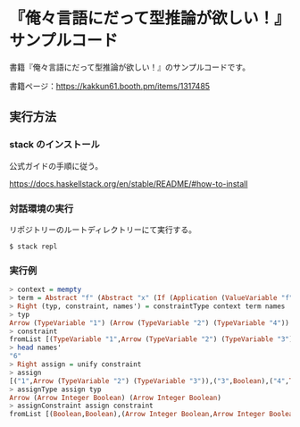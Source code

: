 # 『俺々言語にだって型推論が欲しい！』サンプルコード

書籍『俺々言語にだって型推論が欲しい！』のサンプルコードです。

書籍ページ：https://kakkun61.booth.pm/items/1317485

## 実行方法

### stack のインストール

公式ガイドの手順に従う。

https://docs.haskellstack.org/en/stable/README/#how-to-install

### 対話環境の実行

リポジトリーのルートディレクトリーにて実行する。

```
$ stack repl
```

### 実行例

```haskell
> context = mempty
> term = Abstract "f" (Abstract "x" (If (Application (ValueVariable "f") (ValueVariable "x")) (Application (ValueVariable "f") (IntegerValue 1)) (Application (ValueVariable "f") (IntegerValue 2))))> names = show <$> [1 :: Int ..]
> Right (typ, constraint, names') = constraintType context term names
> typ
Arrow (TypeVariable "1") (Arrow (TypeVariable "2") (TypeVariable "4"))
> constraint
fromList [(TypeVariable "1",Arrow (TypeVariable "2") (TypeVariable "3")),(TypeVariable "1",Arrow Integer (TypeVariable "4")),(TypeVariable "1",Arrow Integer (TypeVariable "5")),(TypeVariable "3",Boolean),(TypeVariable "4",TypeVariable "5")]
> head names'
"6"
> Right assign = unify constraint
> assign
[("1",Arrow (TypeVariable "2") (TypeVariable "3")),("3",Boolean),("4",TypeVariable "5"),("2",Integer),("5",Boolean)]
> assignType assign typ
Arrow (Arrow Integer Boolean) (Arrow Integer Boolean)
> assignConstraint assign constraint
fromList [(Boolean,Boolean),(Arrow Integer Boolean,Arrow Integer Boolean)]
```
